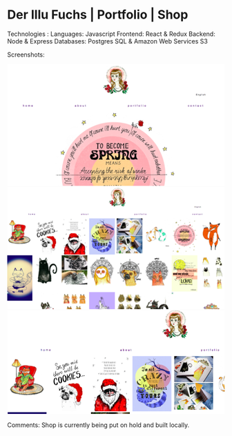 # Der Illu Fuchs | Portfolio | Shop

Technologies :
  Languages: Javascript
  Frontend: React & Redux
  Backend: Node & Express
  Databases: Postgres SQL & Amazon Web Services S3

Screenshots:

 <img src="/public/images/homepagefox.png" />
 <img src="/public/images/portfoliofox.png" />
 <img src="/public/images/shopfox.png" />

 Comments: Shop is currently being put on hold and built locally.
